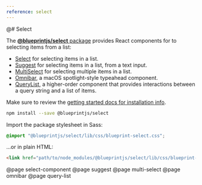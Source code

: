 ```yaml
---
reference: select
---
```


@# Select

The [**@blueprintjs/select** package](https://www.npmjs.com/package/@blueprintjs/select)
provides React components for to selecting items from a list:

-   [Select](#select/select-component) for selecting items in a list.
-   [Suggest](#select/suggest) for selecting items in a list, from a text input.
-   [MultiSelect](#select/multi-select) for selecting multiple items in a list.
-   [Omnibar](#select/omnibar), a macOS spotlight-style typeahead component.
-   [QueryList](#select/query-list), a higher-order component that provides interactions between a query string and a list of items.

Make sure to review the [getting started docs for installation info](#blueprint/getting-started).

```sh
npm install --save @blueprintjs/select
```

Import the package stylesheet in Sass:

```scss
@import "@blueprintjs/select/lib/css/blueprint-select.css";
```

...or in plain HTML:

```html
<link href="path/to/node_modules/@blueprintjs/select/lib/css/blueprint-select.css" rel="stylesheet" />
```

@page select-component
@page suggest
@page multi-select
@page omnibar
@page query-list
